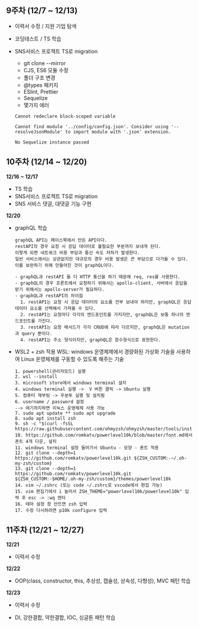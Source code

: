 ## 9주차 (12/7 ~ 12/13)

- 이력서 수정 / 지원 기업 탐색
- 코딩테스트 / TS 학습
- SNS서비스 프로젝트 TS로 migration

  - git clone --mirror
  - CJS, ES6 모듈 수정
  - 폴더 구조 변경
  - @types 패키지
  - ESlint, Prettier
  - Sequelize
  - 몇가지 에러

  ```
  Cannot redeclare block-scoped variable

  Cannot find module '../config/config.json'. Consider using '--resolveJsonModule' to import module with '.json' extension.

  No Sequelize instance passed

  ```

## 10주차 (12/14 ~ 12/20)

**12/16 ~ 12/17**

- TS 학습
- SNS서비스 프로젝트 TS로 migration
- SNS 서비스 댓글, 대댓글 기능 구현

**12/20**

- graphQL 학습

  ```
  graphQL API는 페이스북에서 만든 API이다.
  restAPI의 경우 요청 시 응답 데이터로 불필요한 부분까지 보내게 된다.
  이렇게 되면 네트워크 비용 부담과 통신 속도 저하가 발생한다.
  일반 서비스에서는 상관없지만 대규모의 경우 비용 발생은 큰 부담으로 다가올 수 있다.
  이를 보완하기 위해 만들어진 것이 graphQL이다.

  - graphQL과 restAPI 둘 다 HTTP 통신을 하기 때문에 req, res를 사용한다.
  - graphQL의 경우 프론트에서 요청하기 위해서는 apollo-client, 서버에서 응답을 받기 위해서는 apollo-server가 필요하다.
  - graphQL과 restAPI의 차이점
    1. restAPI는 요청 시 응답 데이터의 요소를 전부 보내야 하지만, graphQL은 응답 데이터 요소를 선택해서 가져올 수 있다.
    2. restAPI는 요청마다 각각의 엔드포인트를 가지지만, graphQL은 보통 하나의 엔드포인트를 가진다.
    3. restAPI는 요청 메서드가 각각 CRUD에 따라 다르지만, graphQL은 mutation과 query 뿐이다.
    4. restAPI는 주소 형식이지만, graphQL은 함수형식으로 표현한다.
  ```

- WSL2 + zsh 적용
  WSL: windows 운영체제에서 경량화된 가상화 기술을 사용하여 Linux 운영체제를 구동할 수 있도록 해주는 기술

  ```
  1. powershell(관리자모드) 실행
  2. wsl --install
  3. microsoft store에서 windows terminal 설치
  4. windows terminal 실행 ->  V 버튼 클릭 -> Ubuntu 실행
  5. 컴퓨터 재부팅 -> 우분투 실행 및 설치됨
  6. username / password 설정
  --> 여기까지하면 리눅스 운영체제 사용 가능
  7. sudo apt update ** sudo apt upgrade
  8. sudo apt install zsh
  9. sh -c "$(curl -fsSL https://raw.githubusercontent.com/ohmyzsh/ohmyzsh/master/tools/install.sh)"
  10. https://github.com/romkatv/powerlevel10k/blob/master/font.md에서 폰트 4개 다운, 설치
  11. windows terminal 설정 들어가서 Ubuntu - 모양 - 폰트 적용
  12. git clone --depth=1 https://github.com/romkatv/powerlevel10k.git ${ZSH_CUSTOM:-~/.oh-my-zsh/custom}
  13. git clone --depth=1 https://github.com/romkatv/powerlevel10k.git ${ZSH_CUSTOM:-$HOME/.oh-my-zsh/custom}/themes/powerlevel10k
  14. vim ~/.zshrc (또는 code ~/.zshrc로 vscode에서 편집 가능)
  15. vim 편집기에서 i 눌러서 ZSH_THEME="powerlevel10k/powerlevel10k" 입력 후 esc -> :wq 엔터
  16. 테마 설정 창 안뜨면 zsh 입력
  17. 수정 다시하려면 p10k configure 입력

  ```

## 11주차 (12/21 ~ 12/27)

**12/21**

- 이력서 수정

**12/22**

- OOP(class, constructor, this, 추상성, 캡슐성, 상속성, 다형성), MVC 패턴 학습

**12/23**

- 이력서 수정

- DI, 강한결합, 약한결합, IOC, 싱글톤 패턴 학습
